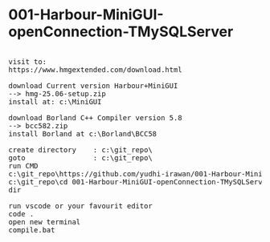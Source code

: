 # 001-Harbour-MiniGUI-openConnection-TMySQLServer

<pre>

visit to:
https://www.hmgextended.com/download.html

download Current version Harbour+MiniGUI
--> hmg-25.06-setup.zip
install at: c:\MiniGUI

download Borland C++ Compiler version 5.8
--> bcc582.zip
install Borland at c:\Borland\BCC58

create directory	: c:\git_repo\
goto		        : c:\git_repo\
run CMD
c:\git_repo\https://github.com/yudhi-irawan/001-Harbour-MiniGUI-openConnection-TMySQLServer.git
c:\git_repo\cd 001-Harbour-MiniGUI-openConnection-TMySQLServer
dir

run vscode or your favourit editor
code .
open new terminal
compile.bat
</pre>



